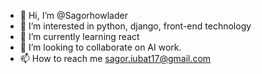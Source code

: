 - 👋 Hi, I’m @Sagorhowlader
- 👀 I’m interested in python, django, front-end technology
- 🌱 I’m currently learning react
- 💞️ I’m looking to collaborate on AI work. 
- 📫 How to reach me sagor.iubat17@gmail.com

<!---
Sagorhowlader/Sagorhowlader is a ✨ special ✨ repository because its `README.md` (this file) appears on your GitHub profile.
You can click the Preview link to take a look at your changes.
--->
